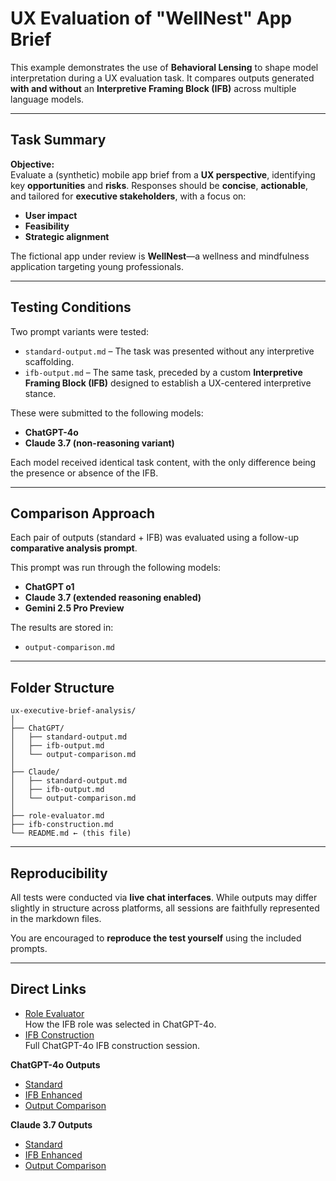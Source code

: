 # UX Evaluation of "WellNest" App Brief

This example demonstrates the use of **Behavioral Lensing** to shape model interpretation during a UX evaluation task. It compares outputs generated **with and without** an **Interpretive Framing Block (IFB)** across multiple language models.

---

## Task Summary

**Objective:**  
Evaluate a (synthetic) mobile app brief from a **UX perspective**, identifying key **opportunities** and **risks**. Responses should be **concise**, **actionable**, and tailored for **executive stakeholders**, with a focus on:
- **User impact**
- **Feasibility**
- **Strategic alignment**

The fictional app under review is **WellNest**—a wellness and mindfulness application targeting young professionals.

---

## Testing Conditions

Two prompt variants were tested:

- `standard-output.md` – The task was presented without any interpretive scaffolding.
- `ifb-output.md` – The same task, preceded by a custom **Interpretive Framing Block (IFB)** designed to establish a UX-centered interpretive stance.

These were submitted to the following models:
- **ChatGPT-4o**
- **Claude 3.7 (non-reasoning variant)**

Each model received identical task content, with the only difference being the presence or absence of the IFB.

---

## Comparison Approach

Each pair of outputs (standard + IFB) was evaluated using a follow-up **comparative analysis prompt**.

This prompt was run through the following models:
- **ChatGPT o1**
- **Claude 3.7 (extended reasoning enabled)**
- **Gemini 2.5 Pro Preview**

The results are stored in:
- `output-comparison.md`

---

## Folder Structure

```
ux-executive-brief-analysis/
│
├── ChatGPT/
│   ├── standard-output.md
│   ├── ifb-output.md
│   └── output-comparison.md
│
├── Claude/
│   ├── standard-output.md
│   ├── ifb-output.md
│   └── output-comparison.md
│
├── role-evaluator.md
├── ifb-construction.md
└── README.md ← (this file)
```

---

## Reproducibility

All tests were conducted via **live chat interfaces**. While outputs may differ slightly in structure across platforms, all sessions are faithfully represented in the markdown files.

You are encouraged to **reproduce the test yourself** using the included prompts.

---

## Direct Links

- [Role Evaluator](./role-evaluator.md)  
  How the IFB role was selected in ChatGPT-4o.
- [IFB Construction](./ifb-construction.md)  
  Full ChatGPT-4o IFB construction session.

**ChatGPT-4o Outputs**
- [Standard](./ChatGPT/standard-output.md)
- [IFB Enhanced](./ChatGPT/ifb-output.md)
- [Output Comparison](./ChatGPT/output-comparison.md)

**Claude 3.7 Outputs**
- [Standard](./Claude/standard-output.md)
- [IFB Enhanced](./Claude/ifb-output.md)
- [Output Comparison](./Claude/output-comparison.md)
